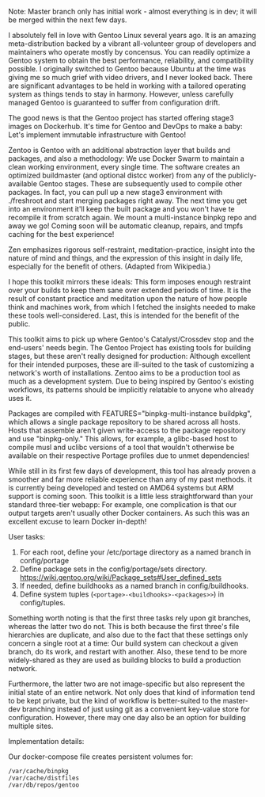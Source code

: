 Note: Master branch only has initial work - almost everything is in dev; it will be merged within the next few days.

I absolutely fell in love with Gentoo Linux several years ago. It is an amazing meta-distribution backed by a vibrant all-volunteer group of developers and maintainers who operate mostly by concensus. You can readily optimize a Gentoo system to obtain the best performance, reliability, and compatibility possible. I originally switched to Gentoo because Ubuntu at the time was giving me so much grief with video drivers, and I never looked back. There are significant advantages to be held in working with a tailored operating system as things tends to stay in harmony. However, unless carefully managed Gentoo is guaranteed to suffer from configuration drift.

The good news is that the Gentoo project has started offering stage3 images on Dockerhub. It's time for Gentoo and DevOps to make a baby: Let's implement immutable infrastructure with Gentoo!

Zentoo is Gentoo with an additional abstraction layer that builds and packages, and also a methodology: We use Docker Swarm to maintain a clean working environment, every single time. The software creates an optimized buildmaster (and optional distcc worker) from any of the publicly-available Gentoo stages. These are subsequently used to compile other packages. In fact, you can pull up a new stage3 environment with ./freshroot and start merging packages right away. The next time you get into an environment it'll keep the built package and you won't have te recompile it from scratch again. We mount a multi-instance binpkg repo and away we go! Coming soon will be automatic cleanup, repairs, and tmpfs caching for the best experience!

Zen emphasizes rigorous self-restraint, meditation-practice, insight into the nature of mind and things, and the expression of this insight in daily life, especially for the benefit of others. (Adapted from Wikipedia.)

I hope this toolkit mirrors these ideals: This form imposes enough restraint over your builds to keep them sane over extended periods of time. It is the result of constant practice and meditation upon the nature of how people think and machines work, from which I fetched the insights needed to make these tools well-considered. Last, this is intended for the benefit of the public.   

This toolkit aims to pick up where Gentoo's Catalyst/Crossdev stop and the end-users' needs begin. The Gentoo Project has existing tools for building stages, but these aren't really designed for production: Although excellent for their intended purposes, these are ill-suited to the task of customizing a network's worth of installations. Zentoo aims to be a production tool as much as a development system. Due to being inspired by Gentoo's existing workflows, its patterns should be implicitly relatable to anyone who already uses it.

Packages are compiled with FEATURES="binpkg-multi-instance buildpkg", which allows a single package repository to be shared across all hosts. Hosts that assemble aren't given write-access to the package repository and use "binpkg-only." This allows, for example, a glibc-based host to compile musl and uclibc versions of a tool that wouldn't otherwise be available on their respective Portage profiles due to unmet dependencies!

While still in its first few days of development, this tool has already proven a smoother and far more reliable experience than any of my past methods. it is currently being developed and tested on AMD64 systems but ARM support is coming soon. This toolkit is a little less straightforward than your standard three-tier webapp: For example, one complication is that our output targets aren't usually other Docker containers. As such this was an excellent excuse to learn Docker in-depth!

User tasks:

1) For each root, define your /etc/portage directory as a named branch in config/portage
2) Define package sets in the config/portage/sets directory. https://wiki.gentoo.org/wiki/Package_sets#User_defined_sets
3) If needed, define buildhooks as a named branch in config/buildhooks.
4) Define system tuples (``<portage>-<buildhooks>-<packages>>``) in config/tuples.

Something worth noting is that the first three tasks rely upon git branches, whereas the latter two do not. This is both because the first three's file hierarchies are duplicate, and also due to the fact that these settings only concern a single root at a time: Our build system can checkout a given branch, do its work, and restart with another. Also, these tend to be more widely-shared as they are used as building blocks to build a production network.

Furthermore, the latter two are not image-specific but also represent the initial state of an entire network. Not only does that kind of information tend to be kept private, but the kind of workflow is better-suited to the master-dev branching instead of just using git as a convenient key-value store for configuration. However, there may one day also be an option for building multiple sites.

Implementation details:

Our docker-compose file creates persistent volumes for:
```
/var/cache/binpkg
/var/cache/distfiles
/var/db/repos/gentoo
```
